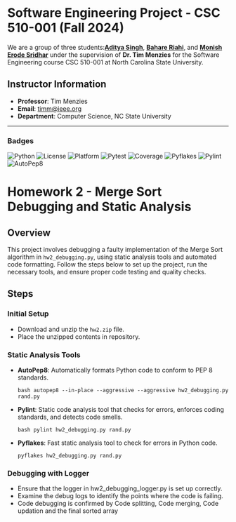 # Software Engineering Project - CSC 510-001 (Fall 2024)

We are a group of three students:[**Aditya Singh**](https://github.com/adii711), [**Bahare Riahi**](https://github.com/BahareCS), and [**Monish Erode Sridhar**](https://github.com/MonishESGit) under the supervision of **Dr. Tim Menzies** for the Software Engineering course CSC 510-001 at North Carolina State University.

## Instructor Information
- **Professor**: Tim Menzies
- **Email**: timm@ieee.org
- **Department**: Computer Science, NC State University

---

### Badges
![Python](https://img.shields.io/badge/language-Python-blue)
![License](https://img.shields.io/badge/license-BSD--2--Clause-orange)
![Platform](https://img.shields.io/badge/platform-Linux-green)
![Pytest](https://github.com/BetaPack/Software-Engineering/actions/workflows/python-app.yml/badge.svg)
![Coverage](https://img.shields.io/badge/coverage-100%25-green?label=coverage&color=green)
![Pyflakes](https://img.shields.io/badge/lint-pyflakes-blue.svg)
![Pylint](https://img.shields.io/badge/lint-pylint-yellowgreen.svg)
![AutoPep8](https://img.shields.io/badge/format-autopep8-brightgreen.svg)

# Homework 2 - Merge Sort Debugging and Static Analysis

## Overview
This project involves debugging a faulty implementation of the Merge Sort algorithm in `hw2_debugging.py`, using static analysis tools and automated code formatting. Follow the steps below to set up the project, run the necessary tools, and ensure proper code testing and quality checks.

## Steps

### Initial Setup
- Download and unzip the `hw2.zip` file.
- Place the unzipped contents in repository.

### Static Analysis Tools
- **AutoPep8**: Automatically formats Python code to conform to PEP 8 standards.
  ```
  bash autopep8 --in-place --aggressive --aggressive hw2_debugging.py rand.py
  ```
- **Pylint**: Static code analysis tool that checks for errors, enforces coding standards, and detects code smells.
  ```
  bash pylint hw2_debugging.py rand.py
  ```
- **Pyflakes**: Fast static analysis tool to check for errors in Python code.
  ```
  pyflakes hw2_debugging.py rand.py
  ```

### Debugging with Logger
- Ensure that the logger in hw2_debugging_logger.py is set up correctly.
- Examine the debug logs to identify the points where the code is failing.
- Code debugging is confirmed by Code splitting, Code merging, Code updation and the final sorted array
